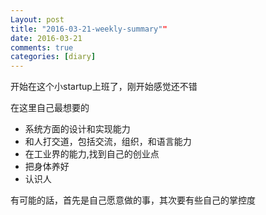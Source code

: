 ```yaml
---
Layout: post
title: "2016-03-21-weekly-summary""
date: 2016-03-21
comments: true
categories: [diary]
---
```

开始在这个小startup上班了，刚开始感觉还不错

在这里自己最想要的
 - 系统方面的设计和实现能力  
 - 和人打交道，包括交流，组织，和语言能力
 - 在工业界的能力,找到自己的创业点
 - 把身体养好
 - 认识人

有可能的話，首先是自己愿意做的事，其次要有些自己的掌控度

